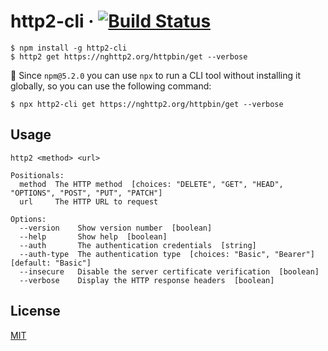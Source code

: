 # http2-cli &middot; [![Build Status](https://dev.azure.com/kevinpollet/http2-cli/_apis/build/status/kevinpollet.http2-cli?branchName=master)](https://dev.azure.com/kevinpollet/http2-cli/_build/latest?definitionId=2&branchName=master)

```shell
$ npm install -g http2-cli
$ http2 get https://nghttp2.org/httpbin/get --verbose
```

👋 Since `npm@5.2.0` you can use `npx` to run a CLI tool without installing it globally, so you can use the following command:

```shell
$ npx http2-cli get https://nghttp2.org/httpbin/get --verbose
```

## Usage

```shell
http2 <method> <url>

Positionals:
  method  The HTTP method  [choices: "DELETE", "GET", "HEAD", "OPTIONS", "POST", "PUT", "PATCH"]
  url     The HTTP URL to request

Options:
  --version    Show version number  [boolean]
  --help       Show help  [boolean]
  --auth       The authentication credentials  [string]
  --auth-type  The authentication type  [choices: "Basic", "Bearer"] [default: "Basic"]
  --insecure   Disable the server certificate verification  [boolean]
  --verbose    Display the HTTP response headers  [boolean]
```

## License

[MIT](./LICENSE.md)
